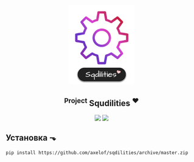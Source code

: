 <p align="center">
  <a href="https://github.com/Axelof/sqdilities">
    <img src="https://github.com/Axelof/sqdilities/blob/master/assets/logo.png" width="175px" style="display: inline-block; border-radius: 5px" alt="">
  </a>
</p>
<h2 align="center">
  <sup>Project</sup> Squdilities <sup>❤</sup>
</h2> 

<div align="center">
  <img src="https://img.shields.io/badge/python-3.8_3.9_3.10_3.11_3.12-brightgreen?style=for-the-badge"/>
  <img src="https://img.shields.io/badge/version-0.0.1-white?style=for-the-badge"/>
</div>

## Установка ⬎
```bash
pip install https://github.com/axelof/sqdilities/archive/master.zip
```
